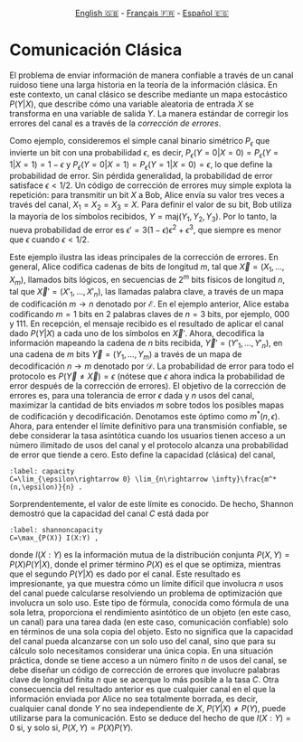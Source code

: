 <p style="text-align: center;">
    <a id="linken" href="../../../../en/content/index.html">English &#x1F1EC;&#x1F1E7;</a> - 
    <a id="linkfr" href="../../../../fr/content/index.html">Français &#x1F1EB;&#x1F1F7;</a> - 
    <a id="linkes" href="../../../../es/content/index.html">Español &#x1F1EA;&#x1F1F8;</a>
</p>
<script>
    currentPage = window.location.href;
    beforeLang = currentPage.slice(0, currentPage.indexOf("content") - 3);
    afterLang = currentPage.slice(currentPage.indexOf("content"));
    document.getElementById("linken").href = beforeLang + "en/" + afterLang;
    document.getElementById("linkfr").href = beforeLang + "fr/" + afterLang;
    document.getElementById("linkes").href = beforeLang + "es/" + afterLang;
</script>


# Comunicación Clásica

El problema de enviar información de manera confiable a través de un canal ruidoso tiene una larga historia en la teoría de la información clásica. En este contexto, un canal clásico se describe mediante un mapa estocástico $P(Y|X)$, que describe cómo una variable aleatoria de entrada $X$ se transforma en una variable de salida $Y$. La manera estándar de corregir los errores del canal es a través de la *corrección de errores*.

Como ejemplo, consideremos el simple canal binario simétrico $P_\epsilon$ que invierte un bit con una probabilidad $\epsilon$, es decir, $P_\epsilon(Y=0|X=0)=P_\epsilon(Y=1|X=1)=1-\epsilon$ y $P_\epsilon(Y=0|X=1)=P_\epsilon(Y=1|X=0)=\epsilon$, lo que define la probabilidad de error. Sin pérdida generalidad, la probabilidad de error satisface $\epsilon<1/2$. Un código de corrección de errores muy simple explota la repetición: para transmitir un bit $X$ a Bob, Alice envía su valor tres veces a través del canal, $X_1=X_2=X_3=X$.  Para definir el valor de su bit, Bob utiliza la mayoría de los símbolos recibidos, $Y=\text{maj}(Y_1,Y_2,Y_3)$. Por lo tanto, la nueva probabilidad de error es $\epsilon'=3(1-\epsilon)\epsilon^2+\epsilon^3$, que siempre es menor que $\epsilon$ cuando $\epsilon<1/2$.

Este ejemplo ilustra las ideas principales de la corrección de errores. En general, Alice codifica cadenas de bits de longitud $m$, tal que $\vec X=(X_1,\ldots,X_m)$, llamados bits lógicos, en secuencias de $2^m$ bits físicos de longitud $n$, tal que $\vec X'=(X'_1,\ldots,X'_n)$, las llamadas palabra clave, a través de un mapa de codificación $m\rightarrow n$ denotado por $\mathcal E$. En el ejemplo anterior, Alice estaba codificando $m=1$ bits en 2 palabras claves de $n=3$ bits, por ejemplo, $000$ y $111$.  En recepción, el mensaje recibido es el resultado de aplicar el canal dado $P(Y|X)$ a cada uno de los símbolos en $\vec X'$. Ahora, decodifica la información mapeando la cadena de $n$ bits recibida, $\vec Y'=(Y'_1,\ldots,Y'_n)$, en una cadena de $m$ bits $\vec Y=(Y_1,\ldots,Y_m)$ a través de un mapa de decodificación $n\rightarrow m$ denotado por $\mathcal D$. La probabilidad de error para todo el protocolo es $P(\vec Y\neq\vec X)=\epsilon$ (nótese que $\epsilon$ ahora indica la probabilidad de error después de la corrección de errores). El objetivo de la corrección de errores es, para una tolerancia de error $\epsilon$ dada y $n$ usos del canal, maximizar la cantidad de bits enviados $m$ sobre todos los posibles mapas de codificación y decodificación. Denotamos este óptimo como $m^*(n,\epsilon)$. Ahora, para entender el límite definitivo para una transmisión confiable, se debe considerar la tasa asintótica cuando los usuarios tienen acceso a un número ilimitado de usos del canal y el protocolo alcanza una probabilidad de error que tiende a cero. Esto define la capacidad (clásica) del canal,

```{math}
:label: capacity
C=\lim_{\epsilon\rightarrow 0} \lim_{n\rightarrow \infty}\frac{m^*(n,\epsilon)}{n} .
```

Sorprendentemente, el valor de este límite es conocido. De hecho, Shannon demostró que la capacidad del canal $C$ está dada por

```{math}
:label: shannoncapacity
C=\max_{P(X)} I(X:Y) ,
```

donde $I(X:Y)$ es la información mutua de la distribución conjunta $P(X,Y)=P(X)P(Y|X)$, donde el primer término $P(X)$ es el que se optimiza, mientras que el segundo $P(Y|X)$ es dado por el canal. Este resultado es impresionante, ya que muestra cómo un límite difícil que involucra $n$ usos del canal puede calcularse resolviendo un problema de optimización que involucra un solo uso. Este tipo de fórmula, conocida como fórmula de una sola letra, proporciona el rendimiento asintótico de un objeto (en este caso, un canal) para una tarea dada (en este caso, comunicación confiable) solo en términos de una sola copia del objeto. Esto no significa que la capacidad del canal pueda alcanzarse con un solo uso del canal, sino que para su cálculo solo necesitamos considerar una única copia. En una situación práctica, donde se tiene acceso a un número finito $n$ de usos del canal, se debe diseñar un código de corrección de errores que involucre palabras clave de longitud finita $n$ que se acerque lo más posible a la tasa $C$. Otra consecuencia del resultado anterior es que cualquier canal en el que la información enviada por Alice no sea totalmente borrada, es decir, cualquier canal donde $Y$ no sea independiente de $X$, $P(Y|X)\neq P(Y)$, puede utilizarse para la comunicación. Esto se deduce del hecho de que $I(X:Y)=0$ si, y solo si, $P(X,Y)=P(X)P(Y)$.


